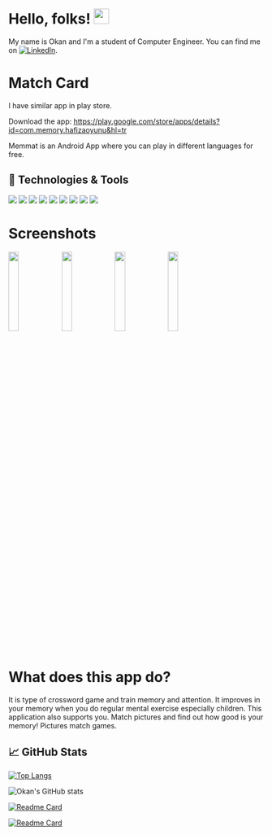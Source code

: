 # Hello, folks! <img src="https://raw.githubusercontent.com/MartinHeinz/MartinHeinz/master/wave.gif" width="30px">

My name is Okan and I'm a student of Computer Engineer. You can find me on [![LinkedIn][1.2]][1].

# Match Card

I have similar app in play store.

Download the app: https://play.google.com/store/apps/details?id=com.memory.hafizaoyunu&hl=tr

Memmat is an Android App where you can play in different languages for free.

## 🔧 Technologies & Tools
![](https://img.shields.io/badge/OS-Windows-Green?style=flat&logo=linux&logoColor=white&color=2bbc8a)
![](https://img.shields.io/badge/eclipse%20idea-badge-blue.svg?style=flat&logo=eclipse%20ide&logoColor=white&color=2bbc8a)
![](https://img.shields.io/badge/Code-Java-informational?style=flat&logo=java&logoColor=white&color=2bbc8a)
![](https://img.shields.io/badge/Code-HTML-informational?style=flat&logo=html5&logoColor=white&color=2bbc8a)
![](https://img.shields.io/badge/Code-CSS-informational?style=flat&logo=css3&logoColor=white&color=2bbc8a)
![](https://img.shields.io/badge/Code-Thymeleaf-informational?style=flat&logo=Thymeleaf&logoColor=white&color=2bbc8a)
![](https://img.shields.io/badge/Tools-Spring-informational?style=flat&logo=spring&logoColor=white&color=2bbc8a)
![](https://img.shields.io/badge/Tools-SpringSecurity-informational?style=flat&logo=spring&logoColor=white&color=2bbc8a)
![](https://img.shields.io/badge/Tools-MySQL-informational?style=flat&logo=mysql&logoColor=white&color=2bbc8a)


# Screenshots
<img src="https://user-images.githubusercontent.com/67058617/105497200-9738cd80-5ccf-11eb-9aa0-7500ca1daa40.png" height="20%" width="20%"> <img src="https://user-images.githubusercontent.com/67058617/105497240-a0c23580-5ccf-11eb-853b-186c81697181.png" height="20%" width="20%"> <img src="https://user-images.githubusercontent.com/67058617/105497277-ac156100-5ccf-11eb-96b4-5073335c60d4.png" height="20%" width="20%"> <img src="https://user-images.githubusercontent.com/67058617/105497307-b20b4200-5ccf-11eb-830e-24ff981d4f5b.png" height="20%" width="20%">

# What does this app do?
It is type of crossword game and train memory and attention. It improves in your memory when you do regular mental exercise especially children. This application also supports you. Match pictures and find out how good is your memory! Pictures match games.


## &#x1f4c8; GitHub Stats
[![Top Langs](https://github-readme-stats.vercel.app/api/top-langs/?username=vasseurr)](https://github.com/anuraghazra/github-readme-stats)

![Okan's GitHub stats](https://github-readme-stats.vercel.app/api?username=Vasseurr&show_icons=true&theme=dracula)

[![Readme Card](https://github-readme-stats.vercel.app/api/pin/?username=Vasseurr&repo=OWIS)](https://github.com/anuraghazra/github-readme-stats)

[![Readme Card](https://github-readme-stats.vercel.app/api/pin/?username=Vasseurr&repo=MatchCard)](https://github.com/anuraghazra/github-readme-stats)



<!-- links to social media icons -->

[1.1]: http://i.imgur.com/0o48UoR.png (github icon with padding)
[1.2]: https://img.icons8.com/plasticine/25/000000/linkedin.png (LinkedIn icon without padding)

<!-- links to your social media accounts -->

[1]: https://www.linkedin.com/in/okanruzgar/
[2]: https://github.com/Vasseurr
